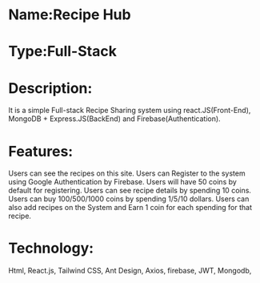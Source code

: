 # Name:Recipe Hub
# Type:Full-Stack  
# Description:   
It is a simple Full-stack Recipe Sharing system using react.JS(Front-End), MongoDB + Express.JS(BackEnd) 
and Firebase(Authentication). 
# Features:
Users can see the recipes on this site. Users can Register to the system using Google Authentication 
by Firebase. Users will have 50 coins by default for registering. Users can see recipe details by spending 10 coins. 
Users can buy 100/500/1000 coins by spending 1/5/10 dollars. Users can also add recipes on the System and Earn 
1 coin for each spending for that recipe. 
# Technology:
Html, React.js, Tailwind CSS, Ant Design, Axios, firebase, JWT, Mongodb,  

